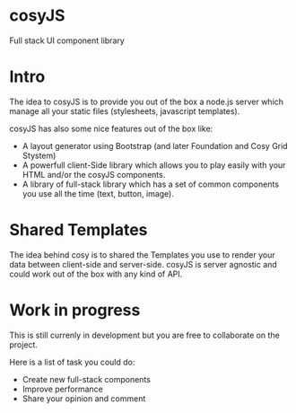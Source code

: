 cosyJS
======

Full stack UI component library

# Intro

The idea to cosyJS is to provide you out of the box a node.js server which manage all your static files (stylesheets, javascript templates).

cosyJS has also some nice features out of the box like:

* A layout generator using Bootstrap (and later Foundation and Cosy Grid Stystem)
* A powerfull client-Side library which allows you to play easily with your HTML and/or the cosyJS components. 
* A library of full-stack library which has a set of common components you use all the time (text, button, image).

# Shared Templates

The idea behind cosy is to shared the Templates you use to render your data between client-side and server-side. cosyJS is server agnostic and could work out of the box with any kind of API.

# Work in progress

This is still currenly in development but you are free to collaborate on the project.

Here is a list of task you could do:

* Create new full-stack components
* Improve performance
* Share your opinion and comment



